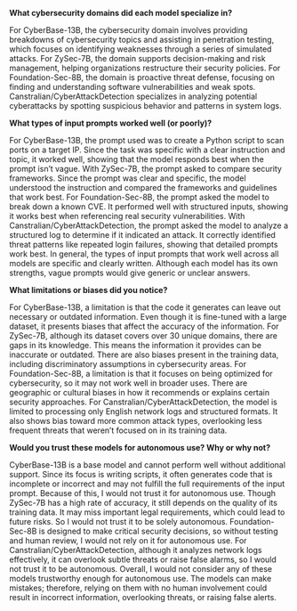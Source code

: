 **What cybersecurity domains did each model specialize in?**

  For CyberBase-13B, the cybersecurity domain involves providing breakdowns of cybersecurity topics and assisting in penetration testing, which focuses on identifying weaknesses through a series of simulated attacks. For ZySec-7B, the domain supports decision-making and risk management, helping organizations restructure their security policies. For Foundation-Sec-8B, the domain is proactive threat defense, focusing on finding and understanding software vulnerabilities and weak spots. Canstralian/CyberAttackDetection specializes in analyzing potential cyberattacks by spotting suspicious behavior and patterns in system logs.

**What types of input prompts worked well (or poorly)?**

  For CyberBase-13B, the prompt used was to create a Python script to scan ports on a target IP. Since the task was specific with a clear instruction and topic, it worked well, showing that the model responds best when the prompt isn’t vague. With ZySec-7B, the prompt asked to compare security frameworks. Since the prompt was clear and specific, the model understood the instruction and compared the frameworks and guidelines that work best. For Foundation-Sec-8B, the prompt asked the model to break down a known CVE. It performed well with structured inputs, showing it works best when referencing real security vulnerabilities. With Canstralian/CyberAttackDetection, the prompt asked the model to analyze a structured log to determine if it indicated an attack. It correctly identified threat patterns like repeated login failures, showing that detailed prompts work best. In general, the types of input prompts that work well across all models are specific and clearly written. Although each model has its own strengths, vague prompts would give generic or unclear answers.

**What limitations or biases did you notice?**

  For CyberBase-13B, a limitation is that the code it generates can leave out necessary or outdated information. Even though it is fine-tuned with a large dataset, it presents biases that affect the accuracy of the information. For ZySec-7B, although its dataset covers over 30 unique domains, there are gaps in its knowledge. This means the information it provides can be inaccurate or outdated. There are also biases present in the training data, including discriminatory assumptions in cybersecurity areas. For Foundation-Sec-8B, a limitation is that it focuses on being optimized for cybersecurity, so it may not work well in broader uses. There are geographic or cultural biases in how it recommends or explains certain security approaches. For Canstralian/CyberAttackDetection, the model is limited to processing only English network logs and structured formats. It also shows bias toward more common attack types, overlooking less frequent threats that weren’t focused on in its training data.

**Would you trust these models for autonomous use? Why or why not?**

  CyberBase-13B is a base model and cannot perform well without additional support. Since its focus is writing scripts, it often generates code that is incomplete or incorrect and may not fulfill the full requirements of the input prompt. Because of this, I would not trust it for autonomous use. Though ZySec-7B has a high rate of accuracy, it still depends on the quality of its training data. It may miss important legal requirements, which could lead to future risks. So I would not trust it to be solely autonomous. Foundation-Sec-8B is designed to make critical security decisions, so without testing and human review, I would not rely on it for autonomous use. For Canstralian/CyberAttackDetection, although it analyzes network logs effectively, it can overlook subtle threats or raise false alarms, so I would not trust it to be autonomous. Overall, I would not consider any of these models trustworthy enough for autonomous use. The models can make mistakes; therefore, relying on them with no human involvement could result in incorrect information, overlooking threats, or raising false alerts.
